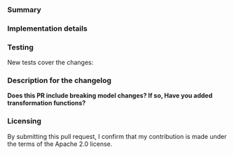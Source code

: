 <!--
Please make sure you've read and understood our contributing guidelines;
https://github.com/as14692/amazon-ecs-agent/blob/master/CONTRIBUTING.md

Please provide the following information:
-->

### Summary
<!-- What does this pull request do? -->

### Implementation details
<!-- How are the changes implemented? -->

### Testing
<!-- How was this tested? -->
<!--
Note for external contributors:
`make test` and `make run-integ-tests` can run in a Linux development
environment like your laptop.  `go test -timeout=30s ./agent/...` and
`.\scripts\run-integ.tests.ps1` can run in a Windows development environment
like your laptop.  Please ensure unit and integration tests pass (on at least
one platform) before opening the pull request.
Once you open the pull request, there will be 14 automatic test checks on the bottom
of the pull request, please make sure they all pass before you merge it. You can
use `bot/test` label to rerun the automatic tests multiple times.
-->

New tests cover the changes: <!-- yes|no -->

### Description for the changelog
<!--
Write a short (one line) summary that describes the changes in this
pull request for inclusion in the changelog.
You can see our changelog entry style here:
https://github.com/as14692/amazon-ecs-agent/commit/c9aefebc2b3007f09468f651f6308136bd7b384f
-->

**Does this PR include breaking model changes? If so, Have you added transformation functions?**
<!-- If yes, next release should have a upgraded minor version -->  

### Licensing

By submitting this pull request, I confirm that my contribution is made under the terms of the Apache 2.0 license.
